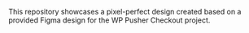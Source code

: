 This repository showcases a pixel-perfect design created based on a provided Figma design for the WP Pusher Checkout project.
